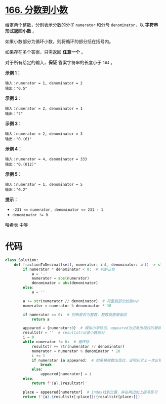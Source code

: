 # [166. 分数到小数](https://leetcode-cn.com/problems/fraction-to-recurring-decimal/)

给定两个整数，分别表示分数的分子 `numerator` 和分母 `denominator`，以 **字符串形式返回小数** 。

如果小数部分为循环小数，则将循环的部分括在括号内。

如果存在多个答案，只需返回 **任意一个** 。

对于所有给定的输入，**保证** 答案字符串的长度小于 `104` 。

 

**示例 1：**

```
输入：numerator = 1, denominator = 2
输出："0.5"
```

**示例 2：**

```
输入：numerator = 2, denominator = 1
输出："2"
```

**示例 3：**

```
输入：numerator = 2, denominator = 3
输出："0.(6)"
```

**示例 4：**

```
输入：numerator = 4, denominator = 333
输出："0.(012)"
```

**示例 5：**

```
输入：numerator = 1, denominator = 5
输出："0.2"
```

 

**提示：**

- `-231 <= numerator, denominator <= 231 - 1`
- `denominator != 0`

哈希表 中等

# 代码

```python
class Solution:
    def fractionToDecimal(self, numerator: int, denominator: int) -> str:
        if numerator * denominator < 0:  # 判断正负
            a = '-'
            numerator = abs(numerator)
            denominator = abs(denominator)
        else:
            a = ''

        a += str(numerator // denominator)  # 将整数部分放到a中
        numerator = numerator % denominator * 10

        if numerator == 0:  # 判断是否为整数，整数就直接返回
            return a

        appeared = {numerator:0}  # 模拟小学除法，appeared为记录出现过的被除数
        resultstr = ''  # resultstr记录小数部分
        i = 0
        while numerator != 0:  # 循环除
            resultstr += str(numerator // denominator)
            numerator = numerator % denominator * 10
            i += 1
            if numerator in appeared:  # 如果被除数出现过，证明从它上一次出现的位置产生了循环小数，跳出while循环
                break
            else:
                appeared[numerator] = i
        else:
            return f'{a}.{resultstr}'

        place = appeared[numerator]  # index找到位置，并在两边加上括号即可
        return f'{a}.{resultstr[:place]}({resultstr[place:]})'
```

